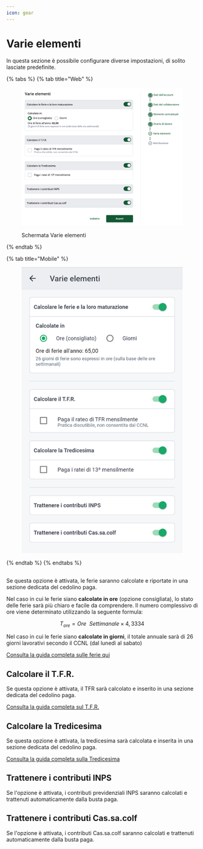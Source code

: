 ```yaml
---
icon: gear
---
```


# Varie elementi

In questa sezione è possibile configurare diverse impostazioni, di solito lasciate predefinite.

{% tabs %}
{% tab title="Web" %}
<figure><img src="../../.gitbook/assets/image (13).png" alt=""><figcaption><p>Schermata Varie elementi</p></figcaption></figure>
{% endtab %}

{% tab title="Mobile" %}
<figure><img src="../../.gitbook/assets/image (14).png" alt=""><figcaption></figcaption></figure>
{% endtab %}
{% endtabs %}

## &#x20;<a href="#calcolare-le-ferie" id="calcolare-le-ferie"></a>

Se questa opzione è attivata, le ferie saranno calcolate e riportate in una sezione dedicata del cedolino paga.

Nel caso in cui le ferie siano **calcolate in ore** (opzione consigliata), lo stato delle ferie sarà più chiaro e facile da comprendere. Il numero complessivo di ore viene determinato utilizzando la seguente formula:

$$
T_{ore} = Ore \ \ Settimanale \times  4,3334
$$

Nel caso in cui le ferie siano **calcolate in giorni**, il totale annuale sarà di 26 giorni lavorativi secondo il CCNL (dal lunedì al sabato)

[Consulta la guida completa sulle ferie qui](../eventi/ferie.md)

## Calcolare il T.F.R.

Se questa opzione è attivata, il TFR sarà calcolato e inserito in una sezione dedicata del cedolino paga.

[Consulta la guida completa sul T.F.R.](../t.f.r..md)

## Calcolare la Tredicesima[​](https://manuale.doemploy.app/configurazione-lavoratore/varie-elementi#calcolare-la-tredicesima) <a href="#calcolare-la-tredicesima" id="calcolare-la-tredicesima"></a>

Se questa opzione è attivata, la tredicesima sarà calcolata e inserita in una sezione dedicata del cedolino paga.

[Consulta la guida completa sulla Tredicesima](../tredicesima.md)

## Trattenere i contributi INPS[​](https://manuale.doemploy.app/configurazione-lavoratore/varie-elementi#trattenere-i-contributi-inps) <a href="#trattenere-i-contributi-inps" id="trattenere-i-contributi-inps"></a>

Se l'opzione è attivata, i contributi previdenziali INPS saranno calcolati e trattenuti automaticamente dalla busta paga.

## Trattenere i contributi Cas.sa.colf[​](https://manuale.doemploy.app/configurazione-lavoratore/varie-elementi#trattenere-i-contributi-cassacolf) <a href="#trattenere-i-contributi-cassacolf" id="trattenere-i-contributi-cassacolf"></a>

Se l'opzione è attivata, i contributi Cas.sa.colf saranno calcolati e trattenuti automaticamente dalla busta paga.
